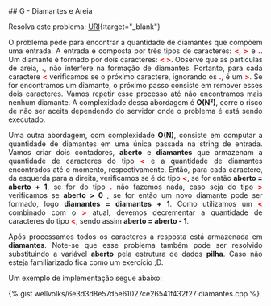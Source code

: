 <div id="diamantes">

</div>
## G - Diamantes e Areia

Resolva este problema:
[URI][uri-1069]{:target="_blank"}

<p align="justify">
O problema pede para encontrar a quantidade de diamantes que compõem uma entrada. A entrada é composta por três tipos de caracteres:  <b><font color="red">&lt;</font></b>, <b><font color="red">&gt;</font></b> e <b><font color="red">.</font></b>. Um diamante é formado por dois caracteres: <b><font color="red">&lt; &gt;</font></b>. Observe que as partículas de areia, <b><font color="red">.</font></b>, não interfere na formação de diamantes. Portanto, para cada caractere <b><font color="red">&lt;</font></b> verificamos se o próximo caractere, ignorando os <b><font color="red">.</font></b>, é um <b><font color="red">&gt;</font></b>. Se for encontramos um diamante, o próximo passo consiste em remover esses dois caracteres. Vamos repetir esse processo até não encontramos mais nenhum diamante. A complexidade dessa abordagem é <b>O(N&sup2;)</b>, corre o risco de não ser aceita dependendo do servidor onde o problema é está sendo executado. 
</p>
<p align="justify">
Uma outra abordagem, com complexidade <b>O(N)</b>, consiste em computar a quantidade de diamantes em uma única passada na string de entrada. Vamos criar dois contadores, <b>aberto</b> e <b>diamantes</b> que armazenam a quantidade de caracteres do tipo <b><font color="red">&lt;</font></b> e a quantidade de diamantes encontrados até o momento, respectivamente. Então, para cada caractere, da esquerda para a direita, verificamos se é do tipo <b><font color="red">&lt;</font></b>, se for então <b>aberto = aberto + 1</b>, se for do tipo <b><font color="red">.</font></b> não fazemos nada, caso seja do tipo <b><font color="red">&gt;</font></b> verificamos se <b>aberto > 0 </b>, se for então um novo diamante pode ser formado, logo <b>diamantes = diamantes + 1</b>. Como utilizamos um <b><font color="red">&lt;</font></b> combinado com o <b><font color="red">&gt;</font></b> atual, devemos decrementar a quantidade de caracteres do tipo <b><font color="red">&lt;</font></b>, sendo assim <b>aberto = aberto - 1</b>.
</p>
<p align="justify">
Após processamos todos os caracteres a resposta está armazenada em <b>diamantes</b>. Note-se que esse problema também pode ser resolvido substituindo a variável <b>aberto</b> pela estrutura de dados <b>pilha</b>. Caso não esteja familiarizado fica como um exercício ;D.


</p>

Um exemplo de implementação segue abaixo:

{% gist wellvolks/6e3d3d8e57d5e61027ce26541f432f27 diamantes.cpp %}


[uri-1069]:		https://www.urionlinejudge.com.br/judge/pt/problems/view/1069

